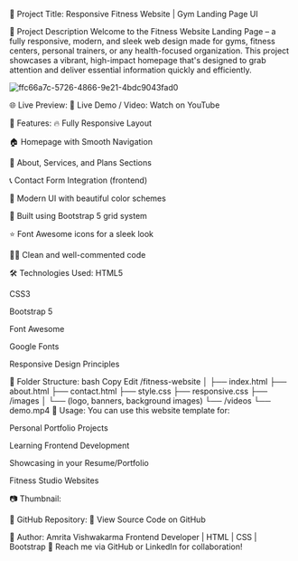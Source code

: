 🎥 Project Title: Responsive Fitness Website | Gym Landing Page UI

📌 Project Description
Welcome to the Fitness Website Landing Page – a fully responsive, modern, and sleek web design made for gyms, fitness centers, personal trainers, or any health-focused organization. This project showcases a vibrant, high-impact homepage that's designed to grab attention and deliver essential information quickly and efficiently.

![ffc66a7c-5726-4866-9e21-4bdc9043fad0](https://github.com/user-attachments/assets/7ccf3853-f096-4565-ab2a-374a33d2138a)



🌐 Live Preview:
🔗 Live Demo / Video: Watch on YouTube

🚀 Features:
🔥 Fully Responsive Layout

🏠 Homepage with Smooth Navigation

📄 About, Services, and Plans Sections

📞 Contact Form Integration (frontend)

🎨 Modern UI with beautiful color schemes

🧱 Built using Bootstrap 5 grid system

⭐ Font Awesome icons for a sleek look

🧑‍💻 Clean and well-commented code

🛠️ Technologies Used:
HTML5

CSS3

Bootstrap 5

Font Awesome

Google Fonts

Responsive Design Principles

📂 Folder Structure:
bash
Copy
Edit
/fitness-website
│
├── index.html
├── about.html
├── contact.html
├── style.css
├── responsive.css
├── /images
│   └── (logo, banners, background images)
└── /videos
    └── demo.mp4
📌 Usage:
You can use this website template for:

Personal Portfolio Projects

Learning Frontend Development

Showcasing in your Resume/Portfolio

Fitness Studio Websites

📷 Thumbnail:


🔗 GitHub Repository:
📁 View Source Code on GitHub

🙌 Author:
Amrita Vishwakarma
Frontend Developer | HTML | CSS | Bootstrap
📧 Reach me via GitHub or LinkedIn for collaboration!
